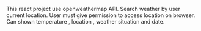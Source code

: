 This react project use openweathermap API.
Search weather by user current location.
User must give permission to access location on browser.
Can shown temperature , location , weather situation and date.
